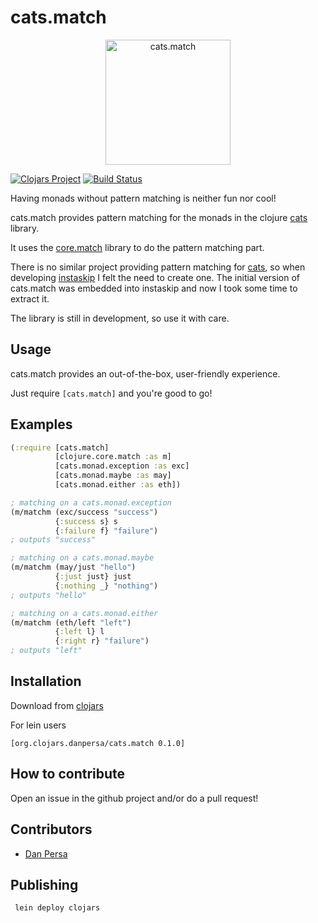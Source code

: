 # cats.match

<p align="center"><img width="200" alt="cats.match" src="https://rawgithub.com/zalando/cats.match/master/cats.match.jpg"></p>

[![Clojars Project](https://img.shields.io/clojars/v/org.clojars.danpersa/cats.match.svg)](https://clojars.org/org.clojars.danpersa/cats.match)
[![Build Status](https://travis-ci.org/zalando/cats.match.svg?branch=master)](https://travis-ci.org/zalando/cats.match)

Having monads without pattern matching is neither fun nor cool!

cats.match provides pattern matching for the monads in the clojure [cats](http://funcool.github.io/cats/latest/) library.

It uses the [core.match](https://github.com/clojure/core.match) library to do the pattern matching part.

There is no similar project providing pattern matching for [cats](http://funcool.github.io/cats/latest/), so when developing [instaskip](https://github.com/zalando-incubator/instaskip) I felt the need to create one.
The initial version of cats.match was embedded into instaskip and now I took some time to extract it.

The library is still in development, so use it with care.

## Usage
cats.match provides an out-of-the-box, user-friendly experience.

Just require `[cats.match]` and you're good to go!

## Examples
```clojure
(:require [cats.match]
          [clojure.core.match :as m]
          [cats.monad.exception :as exc]
          [cats.monad.maybe :as may]
          [cats.monad.either :as eth])

; matching on a cats.monad.exception
(m/matchm (exc/success "success")
          {:success s} s
          {:failure f} "failure")
; outputs "success"

; matching on a cats.monad.maybe
(m/matchm (may/just "hello")
          {:just just} just
          {:nothing _} "nothing")
; outputs "hello"

; matching on a cats.monad.either
(m/matchm (eth/left "left")
          {:left l} l
          {:right r} "failure")
; outputs "left"
```

## Installation

Download from [clojars](https://clojars.org/org.clojars.danpersa/cats.match)

For lein users

    [org.clojars.danpersa/cats.match 0.1.0]

## How to contribute

Open an issue in the github project and/or do a pull request!

## Contributors

- [Dan Persa](https://twitter.com/danpersa)

## Publishing

     lein deploy clojars
